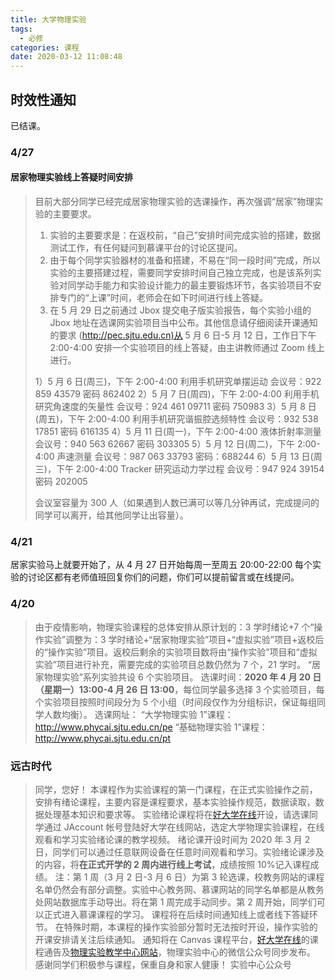 ```yaml
---
title: 大学物理实验
tags:
  - 必修
categories: 课程
date: 2020-03-12 11:08:48
---
```


## 时效性通知

已结课。

<!--more-->

### 4/27

#### 居家物理实验线上答疑时间安排

> 目前大部分同学已经完成居家物理实验的选课操作，再次强调“居家”物理实验的主要要求。
>
> 1. 实验的主要要求是：在返校前，“自己”安排时间完成实验的搭建，数据测试工作，有任何疑问到慕课平台的讨论区提问。
> 2. 由于每个同学实验器材的准备和搭建，不易在“同一段时间”完成，所以实验的主要搭建过程，需要同学安排时间自己独立完成，也是该系列实验对同学动手能力和实验设计能力的最主要锻炼环节，各实验项目不安排专门的“上课”时间，老师会在如下时间进行线上答疑。
> 3. 在 5 月 29 日之前通过 Jbox 提交电子版实验报告，每个实验小组的 Jbox 地址在选课网实验项目当中公布。其他信息请仔细阅读开课通知的要求 (<http://pec.sjtu.edu.cn)从> 5 月 6 日-5 月 12 日，工作日下午 2:00-4:00 安排一个实验项目的线上答疑，由主讲教师通过 Zoom 线上进行。
>
> 1）5 月 6 日(周三)，下午 2:00-4:00 利用手机研究单摆运动 会议号：922 859 43579 密码 862402
> 2）5 月 7 日(周四)，下午 2:00-4:00 利用手机研究角速度的矢量性 会议号：924 461 09711 密码 750983
> 3）5 月 8 日(周五)，下午 2:00-4:00 利用手机研究谐振腔选频特性 会议号：932 538 17851 密码 616135
> 4）5 月 11 日(周一)，下午 2:00-4:00 液体折射率测量 会议号：940 563 62667 密码 303305
> 5）5 月 12 日(周二)，下午 2:00-4:00 声速测量 会议号：987 063 33793 密码：688244
> 6）5 月 13 日(周三)，下午 2:00-4:00 Tracker 研究运动力学过程 会议号：947 924 39154 密码 202005
>
> 会议室容量为 300 人（如果遇到人数已满可以等几分钟再试，完成提问的同学可以离开，给其他同学让出容量）。

### 4/21

居家实验马上就要开始了，从 4 月 27 日开始每周一至周五 20:00-22:00 每个实验的讨论区都有老师值班回复你们的问题，你们可以提前留言或在线提问。

### 4/20

> 由于疫情影响，物理实验课程的总体安排从原计划的：3 学时绪论+7 个“操作实验”调整为：3 学时绪论+“居家物理实验”项目+“虚拟实验”项目+返校后的“操作实验”项目。返校后剩余的实验项目数将由“操作实验”项目和“虚拟实验”项目进行补充，需要完成的实验项目总数仍然为 7 个，21 学时。
> “居家物理实验”系列实验共设 6 个实验项目。
> 选课时间：**2020 年 4 月 20 日（星期一）13:00-4 月 26 日 13:00**，每位同学最多选择 3 个实验项目，每个实验项目按照时间段分为 5 个小组（时间段仅作为分组标识，保证每组同学人数均衡）。
> 选课网址：
> “大学物理实验 1”课程：<http://www.phycai.sjtu.edu.cn/pe>
> “基础物理实验 1”课程：<http://www.phycai.sjtu.edu.cn/pt>

### 远古时代

> 同学，您好！
> 本课程作为实验课程的第一门课程，在正式实验操作之前，安排有绪论课程，主要内容是课程要求，基本实验操作规范，数据读取，数据处理基本知识和要求等。
> 实验绪论课程将在[好大学在线](http://www.cnmooc.org)开设，请选课同学通过 JAccount 帐号登陆好大学在线网站，选定大学物理实验课程，在线观看和学习实验绪论课的教学视频。
> 绪论课开设时间为 2020 年 3 月 2 日，同学们可以通过任意联网设备在任意时间观看和学习。实验绪论课涉及的内容，将**在正式开学的 2 周内进行线上考试**，成绩按照 10%记入课程成绩。
> 注：第 1 周（3 月 2 日-3 月 6 日）为第 3 轮选课，校教务网站的课程名单仍然会有部分调整。实验中心教务网、慕课网站的同学名单都是从教务处网站数据库手动导出。将在第 1 周完成手动同步。第 2 周开始，同学们可以正式进入慕课课程的学习。
> 课程将在后续时间通知线上或者线下答疑环节。
> 在特殊时期，本课程的操作实验部分暂时无法按时开设，操作实验的开课安排请关注后续通知。
> 通知将在 Canvas 课程平台，[好大学在线](http://www.cnmooc.org)的课程通告及[物理实验教学中心网站](http://pec.sjtu.edu.cn)，物理实验中心的微信公众号同步发布。
> 感谢同学们积极参与课程，保重自身和家人健康！
> 实验中心公众号
